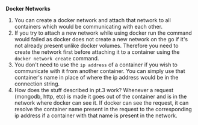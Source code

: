 <b>Docker Networks</b>
1. You can create a docker network and attach that network to all containers which would be communicating with each other.
2. If you try to attach a new network while using docker run the command would failed as docker does not create a new network on the go if it's not already present unlike docker volumes. Therefore you need to create the network first before attaching it to a container using the `docker network create` command.
3. You don't need to use the `ip address` of a container if you wish to communicate with it from another container. You can simply use that container's name in place of where the ip address would be in the connection string.
4. How does the stuff described in pt.3 work? Whenever a request (mongodb, http, etc) is made it goes out of the container and is in the network where docker can see it. If docker can see the request, it can resolve the container name present in the request to the corresponding ip address if a container with that name is present in the network. 
